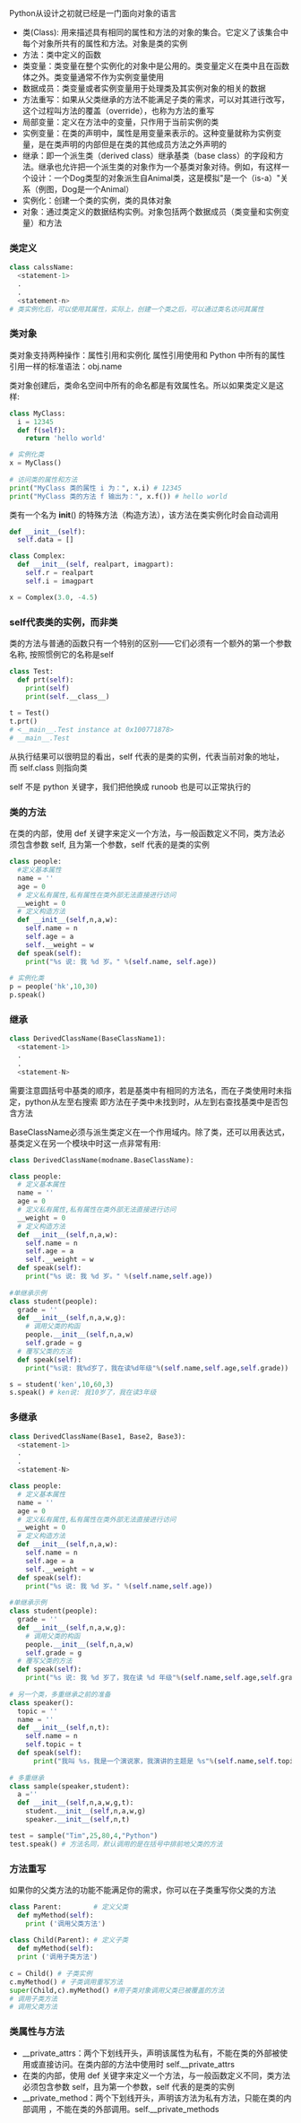 Python从设计之初就已经是一门面向对象的语言

- 类(Class): 用来描述具有相同的属性和方法的对象的集合。它定义了该集合中每个对象所共有的属性和方法。对象是类的实例
- 方法：类中定义的函数
- 类变量：类变量在整个实例化的对象中是公用的。类变量定义在类中且在函数体之外。类变量通常不作为实例变量使用
- 数据成员：类变量或者实例变量用于处理类及其实例对象的相关的数据
- 方法重写：如果从父类继承的方法不能满足子类的需求，可以对其进行改写，这个过程叫方法的覆盖（override），也称为方法的重写
- 局部变量：定义在方法中的变量，只作用于当前实例的类
- 实例变量：在类的声明中，属性是用变量来表示的。这种变量就称为实例变量，是在类声明的内部但是在类的其他成员方法之外声明的
- 继承：即一个派生类（derived class）继承基类（base class）的字段和方法。继承也允许把一个派生类的对象作为一个基类对象对待。例如，有这样一个设计：一个Dog类型的对象派生自Animal类，这是模拟"是一个（is-a）"关系（例图，Dog是一个Animal）
- 实例化：创建一个类的实例，类的具体对象
- 对象：通过类定义的数据结构实例。对象包括两个数据成员（类变量和实例变量）和方法

### 类定义
```python
class calssName: 
  <statement-1>
  .
  .
  <statement-n>
# 类实例化后，可以使用其属性，实际上，创建一个类之后，可以通过类名访问其属性
```

### 类对象
类对象支持两种操作：属性引用和实例化
属性引用使用和 Python 中所有的属性引用一样的标准语法：obj.name

类对象创建后，类命名空间中所有的命名都是有效属性名。所以如果类定义是这样:
```python
class MyClass:
  i = 12345
  def f(self):
    return 'hello world'

# 实例化类
x = MyClass()
 
# 访问类的属性和方法
print("MyClass 类的属性 i 为：", x.i) # 12345
print("MyClass 类的方法 f 输出为：", x.f()) # hello world
```

类有一个名为 __init__() 的特殊方法（构造方法），该方法在类实例化时会自动调用
```python
def __init__(self):
  self.data = []

class Complex:
  def __init__(self, realpart, imagpart):
    self.r = realpart
    self.i = imagpart

x = Complex(3.0, -4.5)
```
### self代表类的实例，而非类
类的方法与普通的函数只有一个特别的区别——它们必须有一个额外的第一个参数名称, 按照惯例它的名称是self
```python
class Test:
  def prt(self):
    print(self)
    print(self.__class__)
 
t = Test() 
t.prt() 
# <__main__.Test instance at 0x100771878>
# __main__.Test
```
从执行结果可以很明显的看出，self 代表的是类的实例，代表当前对象的地址，而 self.class 则指向类

self 不是 python 关键字，我们把他换成 runoob 也是可以正常执行的

### 类的方法
在类的内部，使用 def 关键字来定义一个方法，与一般函数定义不同，类方法必须包含参数 self, 且为第一个参数，self 代表的是类的实例
```python
class people:
  #定义基本属性
  name = ''
  age = 0
  # 定义私有属性,私有属性在类外部无法直接进行访问
  __weight = 0
  # 定义构造方法
  def __init__(self,n,a,w):
    self.name = n
    self.age = a
    self.__weight = w
  def speak(self):
    print("%s 说: 我 %d 岁。" %(self.name, self.age))
 
# 实例化类
p = people('hk',10,30)
p.speak()
```

### 继承
```python
class DerivedClassName(BaseClassName1):
  <statement-1>
  .
  .
  <statement-N>
```
需要注意圆括号中基类的顺序，若是基类中有相同的方法名，而在子类使用时未指定，python从左至右搜索 即方法在子类中未找到时，从左到右查找基类中是否包含方法

BaseClassName必须与派生类定义在一个作用域内。除了类，还可以用表达式，基类定义在另一个模块中时这一点非常有用:
```python
class DerivedClassName(modname.BaseClassName):
```

```python
class people:
  # 定义基本属性
  name = ''
  age = 0
  # 定义私有属性,私有属性在类外部无法直接进行访问
  __weight = 0
  # 定义构造方法
  def __init__(self,n,a,w):
    self.name = n
    self.age = a
    self.__weight = w
  def speak(self):
    print("%s 说: 我 %d 岁。" %(self.name,self.age))
 
#单继承示例
class student(people):
  grade = ''
  def __init__(self,n,a,w,g):
    # 调用父类的构函
    people.__init__(self,n,a,w)
    self.grade = g
  # 覆写父类的方法
  def speak(self):
    print("%s说: 我%d岁了，我在读%d年级"%(self.name,self.age,self.grade))

s = student('ken',10,60,3)
s.speak() # ken说: 我10岁了，我在读3年级
```

### 多继承
```python
class DerivedClassName(Base1, Base2, Base3):
  <statement-1>
  .
  .
  <statement-N>
```

```python
class people:
  # 定义基本属性
  name = ''
  age = 0
  # 定义私有属性,私有属性在类外部无法直接进行访问
  __weight = 0
  # 定义构造方法
  def __init__(self,n,a,w):
    self.name = n
    self.age = a
    self.__weight = w
  def speak(self):
    print("%s 说: 我 %d 岁。" %(self.name,self.age))
 
#单继承示例
class student(people):
  grade = ''
  def __init__(self,n,a,w,g):
    # 调用父类的构函
    people.__init__(self,n,a,w)
    self.grade = g
  # 覆写父类的方法
  def speak(self):
    print("%s 说: 我 %d 岁了，我在读 %d 年级"%(self.name,self.age,self.grade))
 
# 另一个类，多重继承之前的准备
class speaker():
  topic = ''
  name = ''
  def __init__(self,n,t):
    self.name = n
    self.topic = t
  def speak(self):
      print("我叫 %s，我是一个演说家，我演讲的主题是 %s"%(self.name,self.topic))
 
# 多重继承
class sample(speaker,student):
  a =''
  def __init__(self,n,a,w,g,t):
    student.__init__(self,n,a,w,g)
    speaker.__init__(self,n,t)

test = sample("Tim",25,80,4,"Python")
test.speak() # 方法名同，默认调用的是在括号中排前地父类的方法
```

### 方法重写
如果你的父类方法的功能不能满足你的需求，你可以在子类重写你父类的方法
```python
class Parent:        # 定义父类
  def myMethod(self):
    print ('调用父类方法')
 
class Child(Parent): # 定义子类
  def myMethod(self):
  print ('调用子类方法')
 
c = Child() # 子类实例
c.myMethod() # 子类调用重写方法
super(Child,c).myMethod() #用子类对象调用父类已被覆盖的方法
# 调用子类方法
# 调用父类方法
```

### 类属性与方法
- __private_attrs：两个下划线开头，声明该属性为私有，不能在类的外部被使用或直接访问。在类内部的方法中使用时 self.__private_attrs
- 在类的内部，使用 def 关键字来定义一个方法，与一般函数定义不同，类方法必须包含参数 self，且为第一个参数，self 代表的是类的实例
- __private_method：两个下划线开头，声明该方法为私有方法，只能在类的内部调用 ，不能在类的外部调用。self.__private_methods